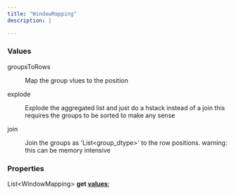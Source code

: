 ```yaml
---
title: "WindowMapping"
description: |

---
```



### Values

<dl>
<dt><span class="dart-code">groupsToRows</span></dt>
<dd>
  
 Map the group vlues to the position
</dd>
<dt><span class="dart-code">explode</span></dt>
<dd>
  
 Explode the aggregated list and just do a hstack instead of a join
 this requires the groups to be sorted to make any sense
</dd>
<dt><span class="dart-code">join</span></dt>
<dd>
  
 Join the groups as 'List<group_dtype>' to the row positions.
 warning: this can be memory intensive
</dd>
</dl>


### Properties
<dl>
<dt>

<span class="dart-code">List\<WindowMapping> <strong>get [values](values)</strong>;</span>
</dt>
</dl>
